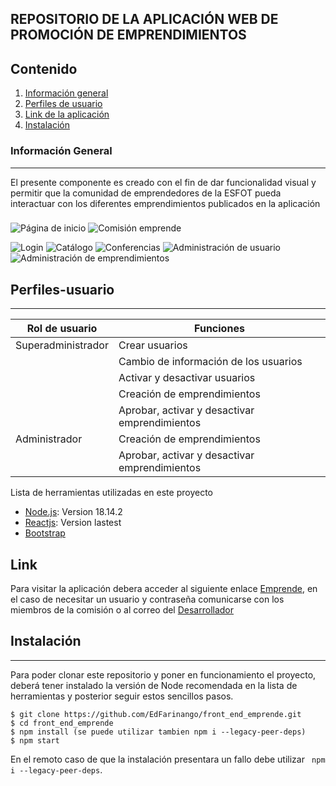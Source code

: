 ## REPOSITORIO DE LA APLICACIÓN WEB DE PROMOCIÓN DE EMPRENDIMIENTOS
## Contenido 
1. [Información general](#Información-General)
2. [Perfiles de usuario](#Perfiles-usuarios)
3. [Link de la aplicación](#Link)
4. [Instalación](#Instalación)

### Información General
***
El presente componente es creado con el fin de dar funcionalidad visual y permitir que la comunidad de emprendedores de la ESFOT pueda interactuar con los diferentes emprendimientos publicados en la aplicación 
### 
![Página de inicio](https://user-images.githubusercontent.com/75056800/220556853-bae3db82-8d26-47a7-a943-0127bcd8e9ff.png)
![Comisión emprende](https://user-images.githubusercontent.com/75056800/220557501-dcf996b4-54af-4e62-810f-a5cb70ba74cb.png)


![Login](https://user-images.githubusercontent.com/75056800/220556893-cf16a48f-4470-4cca-83e0-1e8f999468e0.png)
![Catálogo](https://user-images.githubusercontent.com/75056800/220557290-62750e45-6ac3-43d0-8165-bb25c47c6b66.png)
![Conferencias](https://user-images.githubusercontent.com/75056800/220557414-666db19a-d80e-4f8c-b022-5254b1d84b9a.png)
![Administración de usuario](https://user-images.githubusercontent.com/75056800/220561006-9a3f5312-e071-44e3-b9f0-8e90a4b36a44.png)
![Administración de emprendimientos](https://user-images.githubusercontent.com/75056800/220561138-30326960-ffb5-444e-886f-5204c58e1e6a.png)






## Perfiles-usuario
***
| Rol de usuario	 | Funciones |
| ------ | ------ |
| Superadministrador| Crear usuarios|
|                    | Cambio de información de los usuarios |
|                    | Activar y desactivar usuarios |
|                    | Creación de emprendimientos |
|                    | Aprobar, activar y desactivar emprendimientos |
| Administrador | Creación de emprendimientos |
|                    | Aprobar, activar y desactivar emprendimientos |



Lista de herramientas utilizadas en este proyecto
* [Node.js](https://nodejs.org/download/release/v18.14.2/): Version 18.14.2
* [Reactjs](https://es.reactjs.org/docs/create-a-new-react-app.html): Version lastest
* [Bootstrap](https://getbootstrap.com/)

## Link
Para visitar la aplicación debera acceder al siguiente enlace [Emprende](https://emprende-esfot.vercel.app/), en el caso de necesitar un usuario y contraseña comunicarse con los miembros de la comisión o al correo del [Desarrollador](epfarinango@gmail.com)
## Instalación
***
Para poder clonar este repositorio y poner en funcionamiento el proyecto, deberá tener instalado la versión de Node recomendada en la lista de herramientas y posterior seguir estos sencillos pasos.
```
$ git clone https://github.com/EdFarinango/front_end_emprende.git
$ cd front_end_emprende
$ npm install (se puede utilizar tambien npm i --legacy-peer-deps)
$ npm start
```
En el remoto caso de que la instalación presentara un fallo debe utilizar ``` npm i --legacy-peer-deps```.

